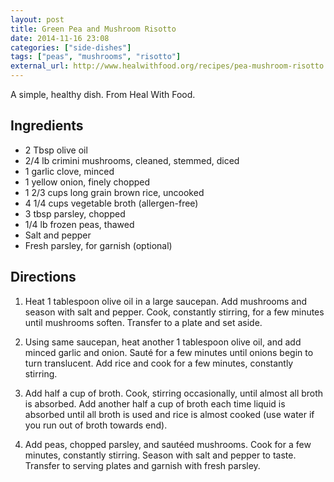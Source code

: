 ```yaml
---
layout: post
title: Green Pea and Mushroom Risotto
date: 2014-11-16 23:08
categories: ["side-dishes"]
tags: ["peas", "mushrooms", "risotto"]
external_url: http://www.healwithfood.org/recipes/pea-mushroom-risotto.php
---
```

A simple, healthy dish. From Heal With Food.

## Ingredients

* 2 Tbsp olive oil
* 2/4 lb crimini mushrooms, cleaned, stemmed, diced
* 1 garlic clove, minced
* 1 yellow onion, finely chopped
* 1 2/3 cups long grain brown rice, uncooked
* 4 1/4 cups vegetable broth (allergen-free)
* 3 tbsp parsley, chopped
* 1/4 lb frozen peas, thawed
* Salt and pepper
* Fresh parsley, for garnish (optional)

## Directions

1. Heat 1 tablespoon olive oil in a large saucepan. Add mushrooms and season with salt and pepper. Cook, constantly stirring, for a few minutes until mushrooms soften. Transfer to a plate and set aside.

2. Using same saucepan, heat another 1 tablespoon olive oil, and add minced garlic and onion. Sauté for a few minutes until onions begin to turn translucent. Add rice and cook for a few minutes, constantly stirring.

3. Add half a cup of broth. Cook, stirring occasionally, until almost all broth is absorbed. Add another half a cup of broth each time liquid is absorbed until all broth is used and rice is almost cooked (use water if you run out of broth towards end).

4. Add peas, chopped parsley, and sautéed mushrooms. Cook for a few minutes, constantly stirring. Season with salt and pepper to taste. Transfer to serving plates and garnish with fresh parsley.
